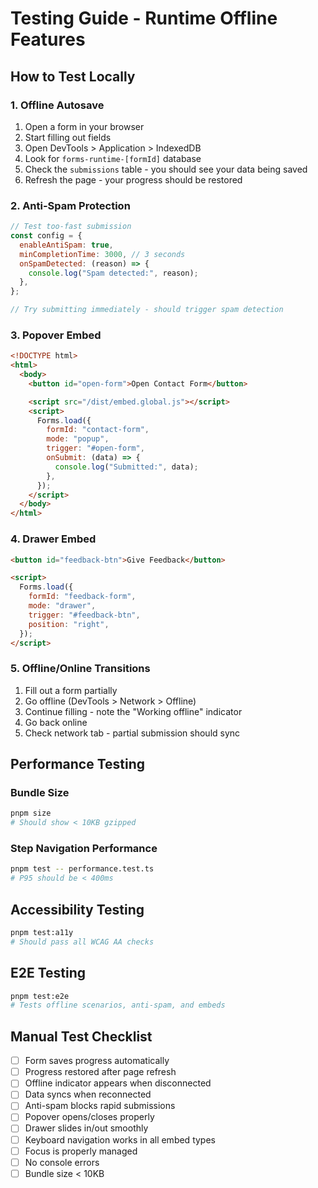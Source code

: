 # Testing Guide - Runtime Offline Features

## How to Test Locally

### 1. Offline Autosave

1. Open a form in your browser
2. Start filling out fields
3. Open DevTools > Application > IndexedDB
4. Look for `forms-runtime-[formId]` database
5. Check the `submissions` table - you should see your data being saved
6. Refresh the page - your progress should be restored

### 2. Anti-Spam Protection

```javascript
// Test too-fast submission
const config = {
  enableAntiSpam: true,
  minCompletionTime: 3000, // 3 seconds
  onSpamDetected: (reason) => {
    console.log("Spam detected:", reason);
  },
};

// Try submitting immediately - should trigger spam detection
```

### 3. Popover Embed

```html
<!DOCTYPE html>
<html>
  <body>
    <button id="open-form">Open Contact Form</button>

    <script src="/dist/embed.global.js"></script>
    <script>
      Forms.load({
        formId: "contact-form",
        mode: "popup",
        trigger: "#open-form",
        onSubmit: (data) => {
          console.log("Submitted:", data);
        },
      });
    </script>
  </body>
</html>
```

### 4. Drawer Embed

```html
<button id="feedback-btn">Give Feedback</button>

<script>
  Forms.load({
    formId: "feedback-form",
    mode: "drawer",
    trigger: "#feedback-btn",
    position: "right",
  });
</script>
```

### 5. Offline/Online Transitions

1. Fill out a form partially
2. Go offline (DevTools > Network > Offline)
3. Continue filling - note the "Working offline" indicator
4. Go back online
5. Check network tab - partial submission should sync

## Performance Testing

### Bundle Size

```bash
pnpm size
# Should show < 10KB gzipped
```

### Step Navigation Performance

```bash
pnpm test -- performance.test.ts
# P95 should be < 400ms
```

## Accessibility Testing

```bash
pnpm test:a11y
# Should pass all WCAG AA checks
```

## E2E Testing

```bash
pnpm test:e2e
# Tests offline scenarios, anti-spam, and embeds
```

## Manual Test Checklist

- [ ] Form saves progress automatically
- [ ] Progress restored after page refresh
- [ ] Offline indicator appears when disconnected
- [ ] Data syncs when reconnected
- [ ] Anti-spam blocks rapid submissions
- [ ] Popover opens/closes properly
- [ ] Drawer slides in/out smoothly
- [ ] Keyboard navigation works in all embed types
- [ ] Focus is properly managed
- [ ] No console errors
- [ ] Bundle size < 10KB
